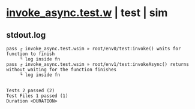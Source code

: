 # [invoke_async.test.w](../../../../../../examples/tests/sdk_tests/function/invoke_async.test.w) | test | sim

## stdout.log
```log
pass ┌ invoke_async.test.wsim » root/env0/test:invoke() waits for function to finish                          
     └ log inside fn
pass ┌ invoke_async.test.wsim » root/env1/test:invokeAsync() returns without waiting for the function finishes
     └ log inside fn
 
 
Tests 2 passed (2)
Test Files 1 passed (1)
Duration <DURATION>
```


